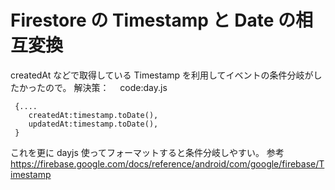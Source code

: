 # Firestore の Timestamp と Date の相互変換

createdAt などで取得している Timestamp を利用してイベントの条件分岐がしたかったので。
解決策：　
code:day.js

```
 {....
    createdAt:timestamp.toDate(),
    updatedAt:timestamp.toDate(),
 }
```

これを更に dayjs 使ってフォーマットすると条件分岐しやすい。
参考
https://firebase.google.com/docs/reference/android/com/google/firebase/Timestamp
